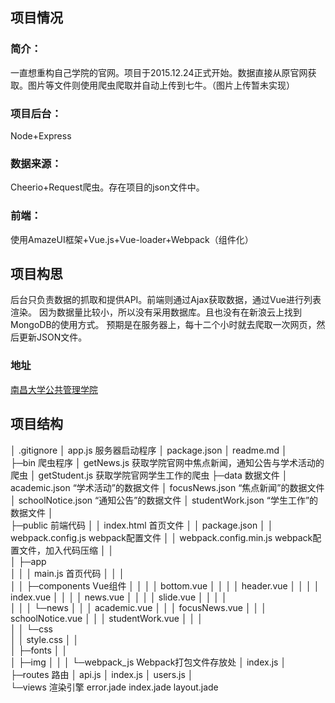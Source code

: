## 项目情况
### 简介：
一直想重构自己学院的官网。项目于2015.12.24正式开始。数据直接从原官网获取。图片等文件则使用爬虫爬取并自动上传到七牛。（图片上传暂未实现）
### 项目后台：
Node+Express
### 数据来源：
Cheerio+Request爬虫。存在项目的json文件中。
### 前端：
使用AmazeUI框架+Vue.js+Vue-loader+Webpack（组件化）
## 项目构思
后台只负责数据的抓取和提供API。前端则通过Ajax获取数据，通过Vue进行列表渲染。
因为数据量比较小，所以没有采用数据库。且也没有在新浪云上找到MongoDB的使用方式。
预期是在服务器上，每十二个小时就去爬取一次网页，然后更新JSON文件。
### 地址
[南昌大学公共管理学院](http://www.ncuhr.win)

## 项目结构
│  .gitignore
│  app.js  服务器启动程序
│  package.json
│  readme.md
│  
├─bin  爬虫程序
│      getNews.js  获取学院官网中焦点新闻，通知公告与学术活动的爬虫
│      getStudent.js  获取学院官网学生工作的爬虫
├─data  数据文件
│      academic.json  “学术活动”的数据文件
│      focusNews.json  “焦点新闻”的数据文件
│      schoolNotice.json  “通知公告”的数据文件
│      studentWork.json “学生工作”的数据文件
│      
├─public  前端代码
│  │  index.html  首页文件
│  │  package.json
│  │  webpack.config.js  webpack配置文件
│  │  webpack.config.min.js webpack配置文件，加入代码压缩
│  │  
│  ├─app  
│  │  │  main.js  首页代码
│  │  │  
│  │  ├─components  Vue组件
│  │  │  │  bottom.vue
│  │  │  │  header.vue
│  │  │  │  index.vue
│  │  │  │  news.vue
│  │  │  │  slide.vue
│  │  │  │  
│  │  │  └─news
│  │  │          academic.vue
│  │  │          focusNews.vue
│  │  │          schoolNotice.vue
│  │  │          studentWork.vue
│  │  │          
│  │  └─css  
│  │          style.css
│  │          
│  ├─fonts
│  │      
│  ├─img
│  │ 
│  └─webpack_js  Webpack打包文件存放处
│          index.js
│          
├─routes  路由
│      api.js 
│      index.js
│      users.js
│      
└─views  渲染引擎
        error.jade
        index.jade
        layout.jade
        
